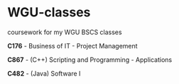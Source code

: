 # WGU-classes
coursework for my WGU BSCS classes

**C176** - Business of IT - Project Management

**C867** - (C++) Scripting and Programming - Applications

**C482** - (Java) Software I
